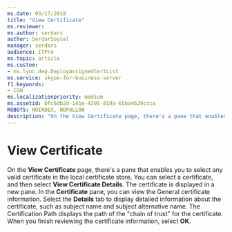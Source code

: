 ```yaml
---
ms.date: 03/17/2018
title: "View Certificate"
ms.reviewer: 
ms.author: serdars
author: SerdarSoysal
manager: serdars
audience: ITPro
ms.topic: article
ms.custom:
- ms.lync.dep.DeployAssignedCertList
ms.service: skype-for-business-server
f1.keywords:
- CSH
ms.localizationpriority: medium
ms.assetid: bfc6db2d-141e-4395-819a-65ba4629ccca
ROBOTS: NOINDEX, NOFOLLOW
description: "On the View Certificate page, there's a pane that enables you to select any valid certificate in the local certificate store. You can select a certificate, and then select View Certificate Details. The certificate is displayed in a new pane. In the Certificate pane, you can view the General certificate information. Select the Details tab to display detailed information about the certificate, such as subject name and subject alternative name. The Certification Path displays the path of the chain of trust for the certificate. When you finish reviewing the certificate information, select OK."
---
```


# View Certificate
 
On the **View Certificate** page, there's a pane that enables you to select any valid certificate in the local certificate store. You can select a certificate, and then select **View Certificate Details**. The certificate is displayed in a new pane. In the **Certificate** pane, you can view the General certificate information. Select the **Details** tab to display detailed information about the certificate, such as subject name and subject alternative name. The Certification Path displays the path of the "chain of trust" for the certificate. When you finish reviewing the certificate information, select **OK**.
  


